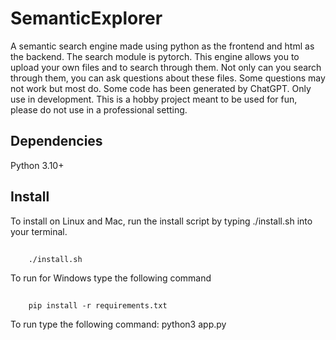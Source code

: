 # SemanticExplorer
A semantic search engine made using python as the frontend and html as the backend. The search module is pytorch.  This engine allows you to upload your own files and to search through them. Not only can you search through them, you can ask questions about these files. Some questions may not work but most do. Some code has been generated by ChatGPT. Only use in development. This is a hobby project meant to be used for fun, please do not use in a professional setting.
## Dependencies
Python 3.10+ 

## Install
To install on Linux and Mac, run the install script by typing ./install.sh into your 
terminal.
##
        ./install.sh

To run for Windows type the following command
##
        pip install -r requirements.txt

To run type the following command: python3 app.py
